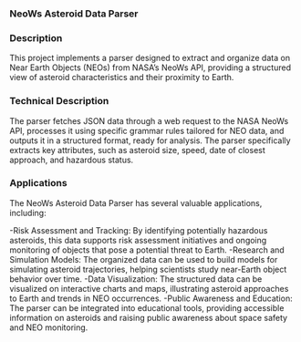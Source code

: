 ### NeoWs Asteroid Data Parser

### Description
This project implements a parser designed to extract and organize data on Near Earth Objects (NEOs) from NASA’s NeoWs API, providing a structured view of asteroid characteristics and their proximity to Earth.

### Technical Description
The parser fetches JSON data through a web request to the NASA NeoWs API, processes it using specific grammar rules tailored for NEO data, and outputs it in a structured format, ready for analysis. The parser specifically extracts key attributes, such as asteroid size, speed, date of closest approach, and hazardous status.

### Applications
The NeoWs Asteroid Data Parser has several valuable applications, including:

-Risk Assessment and Tracking: By identifying potentially hazardous asteroids, this data supports risk assessment initiatives and ongoing monitoring of objects that pose a potential threat to Earth.
-Research and Simulation Models: The organized data can be used to build models for simulating asteroid trajectories, helping scientists study near-Earth object behavior over time.
-Data Visualization: The structured data can be visualized on interactive charts and maps, illustrating asteroid approaches to Earth and trends in NEO occurrences.
-Public Awareness and Education: The parser can be integrated into educational tools, providing accessible information on asteroids and raising public awareness about space safety and NEO monitoring.